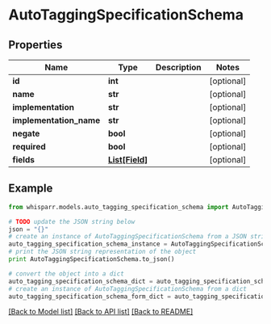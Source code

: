 # AutoTaggingSpecificationSchema


## Properties

Name | Type | Description | Notes
------------ | ------------- | ------------- | -------------
**id** | **int** |  | [optional] 
**name** | **str** |  | [optional] 
**implementation** | **str** |  | [optional] 
**implementation_name** | **str** |  | [optional] 
**negate** | **bool** |  | [optional] 
**required** | **bool** |  | [optional] 
**fields** | [**List[Field]**](Field.md) |  | [optional] 

## Example

```python
from whisparr.models.auto_tagging_specification_schema import AutoTaggingSpecificationSchema

# TODO update the JSON string below
json = "{}"
# create an instance of AutoTaggingSpecificationSchema from a JSON string
auto_tagging_specification_schema_instance = AutoTaggingSpecificationSchema.from_json(json)
# print the JSON string representation of the object
print AutoTaggingSpecificationSchema.to_json()

# convert the object into a dict
auto_tagging_specification_schema_dict = auto_tagging_specification_schema_instance.to_dict()
# create an instance of AutoTaggingSpecificationSchema from a dict
auto_tagging_specification_schema_form_dict = auto_tagging_specification_schema.from_dict(auto_tagging_specification_schema_dict)
```
[[Back to Model list]](../README.md#documentation-for-models) [[Back to API list]](../README.md#documentation-for-api-endpoints) [[Back to README]](../README.md)


